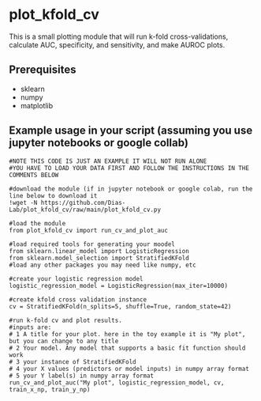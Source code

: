 # plot_kfold_cv

This is a small plotting module that will run k-fold cross-validations, calculate AUC, specificity, and sensitivity, and make AUROC plots.

## Prerequisites

- sklearn
- numpy
- matplotlib


## Example usage in your script (assuming you use jupyter notebooks or google collab)

```
#NOTE THIS CODE IS JUST AN EXAMPLE IT WILL NOT RUN ALONE
#YOU HAVE TO LOAD YOUR DATA FIRST AND FOLLOW THE INSTRUCTIONS IN THE COMMENTS BELOW

#download the module (if in jupyter notebook or google colab, run the line below to download it
!wget -N https://github.com/Dias-Lab/plot_kfold_cv/raw/main/plot_kfold_cv.py

#load the module
from plot_kfold_cv import run_cv_and_plot_auc

#load required tools for generating your moodel
from sklearn.linear_model import LogisticRegression
from sklearn.model_selection import StratifiedKFold
#load any other packages you may need like numpy, etc

#create your logistic regression model
logistic_regression_model = LogisticRegression(max_iter=10000)

#create kfold cross validation instance
cv = StratifiedKFold(n_splits=5, shuffle=True, random_state=42)

#run k-fold cv and plot results.
#inputs are:
# 1 A title for your plot. here in the toy example it is "My plot", but you can change to any title
# 2 Your model. Any model that supports a basic fit function should work
# 3 your instance of StratifiedKFold
# 4 your X values (predictors or model inputs) in numpy array format
# 5 your Y label(s) in numpy array format
run_cv_and_plot_auc("My plot", logistic_regression_model, cv, train_x_np, train_y_np)
```
